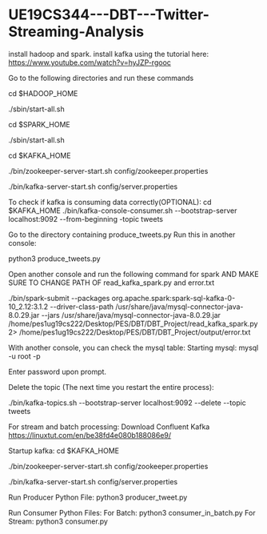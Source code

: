 # UE19CS344---DBT---Twitter-Streaming-Analysis


install hadoop and spark.
install kafka using the tutorial here: https://www.youtube.com/watch?v=hyJZP-rgooc

Go to the following directories and run these commands

cd $HADOOP_HOME

./sbin/start-all.sh

cd $SPARK_HOME

./sbin/start-all.sh

cd $KAFKA_HOME

./bin/zookeeper-server-start.sh config/zookeeper.properties

./bin/kafka-server-start.sh config/server.properties

To check if kafka is consuming data correctly(OPTIONAL):
cd $KAFKA_HOME
./bin/kafka-console-consumer.sh --bootstrap-server localhost:9092 --from-beginning -topic tweets

Go to the directory containing produce_tweets.py
Run this in another console:

python3 produce_tweets.py

Open another console and run the following command for spark AND MAKE SURE TO CHANGE PATH OF read_kafka_spark.py and error.txt

./bin/spark-submit --packages org.apache.spark:spark-sql-kafka-0-10_2.12:3.1.2 --driver-class-path /usr/share/java/mysql-connector-java-8.0.29.jar --jars /usr/share/java/mysql-connector-java-8.0.29.jar /home/pes1ug19cs222/Desktop/PES/DBT/DBT_Project/read_kafka_spark.py 2> /home/pes1ug19cs222/Desktop/PES/DBT/DBT_Project/output/error.txt

With another console, you can check the mysql table:
Starting mysql:
mysql -u root -p

Enter password upon prompt.

Delete the topic (The next time you restart the entire process):

./bin/kafka-topics.sh --bootstrap-server localhost:9092 --delete --topic tweets


For stream and batch processing:
Download Confluent Kafka
https://linuxtut.com/en/be38fd4e080b188086e9/
 

Startup kafka:
cd $KAFKA_HOME

./bin/zookeeper-server-start.sh config/zookeeper.properties

./bin/kafka-server-start.sh config/server.properties

Run Producer Python File:
python3 producer_tweet.py

Run Consumer Python Files:
For Batch: python3 consumer_in_batch.py 
For Stream: python3 consumer.py
